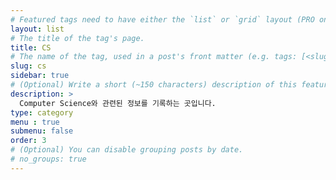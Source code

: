```yaml
---
# Featured tags need to have either the `list` or `grid` layout (PRO only).
layout: list
# The title of the tag's page.
title: CS
# The name of the tag, used in a post's front matter (e.g. tags: [<slug>]).
slug: cs
sidebar: true
# (Optional) Write a short (~150 characters) description of this featured tag.
description: >
  Computer Science와 관련된 정보를 기록하는 곳입니다.
type: category
menu : true
submenu: false
order: 3
# (Optional) You can disable grouping posts by date.
# no_groups: true
---
```

